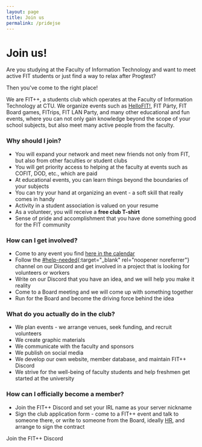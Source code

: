 ```yaml
---
layout: page
title: Join us
permalink: /pridejse
---
```


# Join us!

Are you studying at the Faculty of Information Technology and want to meet active FIT students or just find a way to relax after Progtest?

Then you've come to the right place!

We are FIT++, a students club which operates at the Faculty of Information Technology at CTU. We organize events such as [HelloFIT!](/hellofit), FIT Párty, FIT Board games, FITrips, FIT LAN Party, and many other educational and fun events, where you can not only gain knowledge beyond the scope of your school subjects, but also meet many active people from the faculty.

### Why should I join?

- You will expand your network and meet new friends not only from FIT, but also from other faculties or student clubs
- You will get priority access to helping at the faculty at events such as COFIT, DOD, etc., which are paid
- At educational events, you can learn things beyond the boundaries of your subjects
- You can try your hand at organizing an event - a soft skill that really comes in handy
- Activity in a student association is valued on your resume
- As a volunteer, you will receive a **free club T-shirt**
- Sense of pride and accomplishment that you have done something good for the FIT community

### How can I get involved?

- Come to any event you find [here in the calendar](/events)
- Follow the [#help-needed](https://discord.com/channels/808276641603649607/1288795322524635176){:target="_blank" rel="noopener noreferrer"} channel on our Discord and get involved in a project that is looking for volunteers or workers
- Write on our Discord that you have an idea, and we will help you make it reality
- Come to a Board meeting and we will come up with something together
- Run for the Board and become the driving force behind the idea

### What do you actually do in the club?

- We plan events - we arrange venues, seek funding, and recruit volunteers
- We create graphic materials
- We communicate with the faculty and sponsors
- We publish on social media
- We develop our own website, member database, and maintain FIT++ Discord
- We strive for the well-being of faculty students and help freshmen get started at the university

### How can I officially become a member?

- Join the FIT++ Discord and set your IRL name as your server nickname
- Sign the club application form - come to a FIT++ event and talk to someone there, or write to someone from the Board, ideally [HR](/#lide), and arrange to sign the contract

<article class="refs__links">
	<a class="refs__button" style="text-decoration: none; color: var(--black)" href="https://discord.gg/2Bh93cXGJ3" target="_blank" rel="noopener noreferrer">Join the FIT++ Discord</a>
</article>

